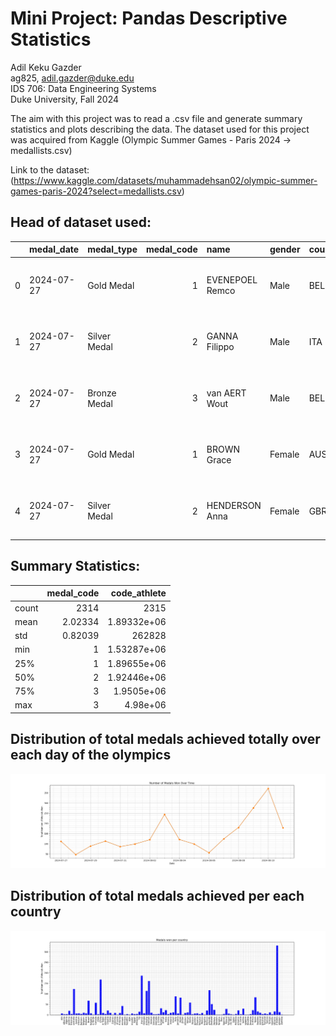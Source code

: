 # Mini Project: Pandas Descriptive Statistics

Adil Keku Gazder <br> ag825, adil.gazder@duke.edu <br>IDS 706: Data Engineering Systems <br>Duke University, Fall 2024

The aim with this project was to read a .csv file and generate summary statistics and plots describing the data. The dataset used for this project was acquired from Kaggle (Olympic Summer Games - Paris 2024 -> medallists.csv) <br>

Link to the dataset: (https://www.kaggle.com/datasets/muhammadehsan02/olympic-summer-games-paris-2024?select=medallists.csv)

## Head of dataset used:
|    | medal_date   | medal_type   |   medal_code | name            | gender   | country_code   | country       | country_long   | nationality   |   team |   team_gender | discipline   | event                         | event_type   | url_event                                                                      | birth_date   |   code_athlete |   code_team |
|---:|:-------------|:-------------|-------------:|:----------------|:---------|:---------------|:--------------|:---------------|:--------------|-------:|--------------:|:-------------|:------------------------------|:-------------|:-------------------------------------------------------------------------------|:-------------|---------------:|------------:|
|  0 | 2024-07-27   | Gold Medal   |            1 | EVENEPOEL Remco | Male     | BEL            | Belgium       | Belgium        | Belgium       |    nan |           nan | Cycling Road | Men's Individual Time Trial   | ATH          | /en/paris-2024/results/cycling-road/men-s-individual-time-trial/fnl-000100--   | 2000-01-25   |        1903136 |         nan |
|  1 | 2024-07-27   | Silver Medal |            2 | GANNA Filippo   | Male     | ITA            | Italy         | Italy          | Italy         |    nan |           nan | Cycling Road | Men's Individual Time Trial   | ATH          | /en/paris-2024/results/cycling-road/men-s-individual-time-trial/fnl-000100--   | 1996-07-25   |        1923520 |         nan |
|  2 | 2024-07-27   | Bronze Medal |            3 | van AERT Wout   | Male     | BEL            | Belgium       | Belgium        | Belgium       |    nan |           nan | Cycling Road | Men's Individual Time Trial   | ATH          | /en/paris-2024/results/cycling-road/men-s-individual-time-trial/fnl-000100--   | 1994-09-15   |        1903147 |         nan |
|  3 | 2024-07-27   | Gold Medal   |            1 | BROWN Grace     | Female   | AUS            | Australia     | Australia      | Australia     |    nan |           nan | Cycling Road | Women's Individual Time Trial | ATH          | /en/paris-2024/results/cycling-road/women-s-individual-time-trial/fnl-000100-- | 1992-07-07   |        1940173 |         nan |
|  4 | 2024-07-27   | Silver Medal |            2 | HENDERSON Anna  | Female   | GBR            | Great Britain | Great Britain  | Great Britain |    nan |           nan | Cycling Road | Women's Individual Time Trial | ATH          | /en/paris-2024/results/cycling-road/women-s-individual-time-trial/fnl-000100-- | 1998-11-14   |        1912525 |         nan |

## Summary Statistics:
|       |   medal_code |     code_athlete |
|:------|-------------:|-----------------:|
| count |   2314       |   2315           |
| mean  |      2.02334 |      1.89332e+06 |
| std   |      0.82039 | 262828           |
| min   |      1       |      1.53287e+06 |
| 25%   |      1       |      1.89655e+06 |
| 50%   |      2       |      1.92446e+06 |
| 75%   |      3       |      1.9505e+06  |
| max   |      3       |      4.98e+06    |

## Distribution of total medals achieved totally over each day of the olympics
![Data Visualization](medals_over_time.png)

## Distribution of total medals achieved per each country
![Data Visualization](medals_per_country.png)